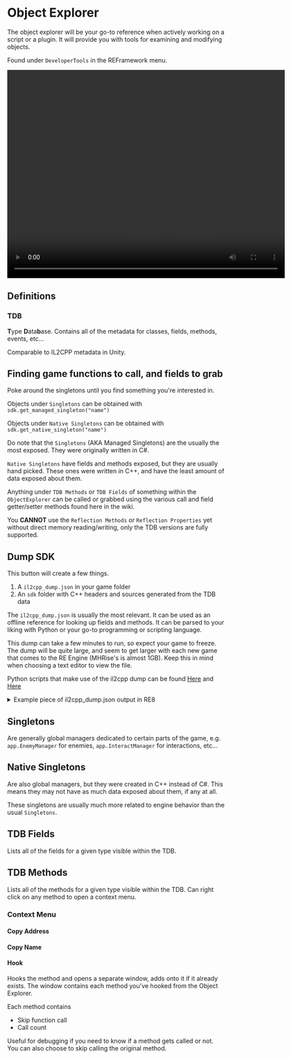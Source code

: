# Object Explorer

The object explorer will be your go-to reference when actively working on a script or a plugin. It will provide you with tools for examining and modifying objects.

Found under `DeveloperTools` in the REFramework menu.


<video width="640" height="480" controls>
<source src="https://user-images.githubusercontent.com/2909949/176354040-b118473d-2def-4439-bdb9-c8899497aae4.mp4" type="video/mp4">
</video>


## Definitions
### TDB
**T**ype **D**ata**b**ase. Contains all of the metadata for classes, fields, methods, events, etc...

Comparable to IL2CPP metadata in Unity.

## Finding game functions to call, and fields to grab
Poke around the singletons until you find something you're interested in. 

Objects under `Singletons` can be obtained with `sdk.get_managed_singleton("name")`

Objects under `Native Singletons` can be obtained with `sdk.get_native_singleton("name")`

Do note that the `Singletons` (AKA Managed Singletons) are the usually the most exposed. They were originally written in C#.

`Native Singletons` have fields and methods exposed, but they are usually hand picked. These ones were written in C++, and have the least amount of data exposed about them.

Anything under `TDB Methods` or `TDB Fields` of something within the `ObjectExplorer` can be called or grabbed using the various call and field getter/setter methods found here in the wiki. 

You **CANNOT** use the `Reflection Methods` or `Reflection Properties` yet without direct memory reading/writing, only the TDB versions are fully supported.

## Dump SDK
This button will create a few things.

1. A `il2cpp_dump.json` in your game folder
2. An `sdk` folder with C++ headers and sources generated from the TDB data

The `il2cpp_dump.json` is usually the most relevant. It can be used as an offline reference for looking up fields and methods. It can be parsed to your liking with Python or your go-to programming or scripting language.

This dump can take a few minutes to run, so expect your game to freeze. The dump will be quite large, and seem to get larger with each new game that comes to the RE Engine (MHRise's is almost 1GB). Keep this in mind when choosing a text editor to view the file.

Python scripts that make use of the il2cpp dump can be found [Here](https://github.com/praydog/REFramework/tree/master/reversing/scripts) and [Here](https://github.com/praydog/REFramework/tree/master/reversing/rsz)

<details>
<summary>Example piece of il2cpp_dump.json output in RE8</summary>
<pre><code lang=json>
"app.PropsManager": {
    "address": "14814d4f0",
    "crc": "c3e89da7",
    "deserializer_chain": [
        {
            "address": "0x14602b540",
            "name": "via.Object"
        },
        {
            "address": "0x14602a530",
            "name": "System.Object"
        },
        {
            "address": "0x14602a850",
            "name": "via.Component"
        },
        {
            "address": "0x14602a9d0",
            "name": "via.Behavior"
        }
    ],
    "fields": {
        "&lt;Camera>k__BackingField": {
            "flags": "Private",
            "id": 110417,
            "init_data_index": 0,
            "offset_from_base": "0x60",
            "offset_from_fieldptr": "0x10",
            "type": "via.Camera"
        },
        "&lt;Player>k__BackingField": {
            "flags": "Private",
            "id": 110416,
            "init_data_index": 0,
            "offset_from_base": "0x58",
            "offset_from_fieldptr": "0x8",
            "type": "via.GameObject"
        },
        "FlotageProcess": {
            "flags": "FamANDAssem | Family",
            "id": 110418,
            "init_data_index": 0,
            "offset_from_base": "0x68",
            "offset_from_fieldptr": "0x18",
            "type": "app.FlotageProcess"
        },
        "SwingRopeProcess": {
            "flags": "FamANDAssem | Family",
            "id": 110419,
            "init_data_index": 0,
            "offset_from_base": "0x70",
            "offset_from_fieldptr": "0x20",
            "type": "app.SwingRopeProcess"
        }
    },
    "flags": "Public | BeforeFieldInit | NativeCtor | ManagedVTable",
    "fqn": "cdbfb0f2",
    "id": 75313,
    "methods": {
        ".ctor550755": {
            "flags": "FamANDAssem | Family | HideBySig | SpecialName | RTSpecialName",
            "function": "1400522b0",
            "id": 550755,
            "impl_flags": "EmptyCtor | HasThis",
            "invoke_id": 3,
            "returns": {
                "name": "",
                "type": "System.Void"
            }
        },
        "doAwake550751": {
            "flags": "Family | Virtual | HideBySig",
            "function": "1417678a0",
            "id": 550751,
            "impl_flags": "HasThis",
            "invoke_id": 3,
            "returns": {
                "name": "",
                "type": "System.Void"
            },
            "vtable_index": 16
        },
        "doLateUpdate550754": {
            "flags": "Family | Virtual | HideBySig",
            "function": "1400b52d0",
            "id": 550754,
            "impl_flags": "HasThis",
            "invoke_id": 3,
            "returns": {
                "name": "",
                "type": "System.Void"
            },
            "vtable_index": 19
        },
        "doOnDestroy550750": {
            "flags": "Family | Virtual | HideBySig",
            "function": "1400b1410",
            "id": 550750,
            "impl_flags": "HasThis",
            "invoke_id": 3,
            "returns": {
                "name": "",
                "type": "System.Void"
            },
            "vtable_index": 20
        },
        "doStart550752": {
            "flags": "Family | Virtual | HideBySig",
            "function": "1400b3780",
            "id": 550752,
            "impl_flags": "HasThis",
            "invoke_id": 3,
            "returns": {
                "name": "",
                "type": "System.Void"
            },
            "vtable_index": 17
        },
        "doUpdate550753": {
            "flags": "Family | Virtual | HideBySig",
            "function": "14176e430",
            "id": 550753,
            "impl_flags": "HasThis",
            "invoke_id": 3,
            "returns": {
                "name": "",
                "type": "System.Void"
            },
            "vtable_index": 18
        },
        "get_Camera550748": {
            "flags": "FamANDAssem | Family | HideBySig | SpecialName",
            "function": "140061200",
            "id": 550748,
            "impl_flags": "HasRetVal | HasThis",
            "invoke_id": 4,
            "returns": {
                "name": "",
                "type": "via.Camera"
            }
        },
        "get_Player550746": {
            "flags": "FamANDAssem | Family | HideBySig | SpecialName",
            "function": "14005a350",
            "id": 550746,
            "impl_flags": "HasRetVal | HasThis",
            "invoke_id": 4,
            "returns": {
                "name": "",
                "type": "via.GameObject"
            }
        },
        "set_Camera550749": {
            "flags": "FamANDAssem | Family | HideBySig | SpecialName",
            "function": "140062dc0",
            "id": 550749,
            "impl_flags": "HasThis",
            "invoke_id": 17,
            "params": [
                {
                    "name": "value",
                    "type": "via.Camera"
                }
            ],
            "returns": {
                "name": "",
                "type": "System.Void"
            }
        },
        "set_Player550747": {
            "flags": "FamANDAssem | Family | HideBySig | SpecialName",
            "function": "14005b6b0",
            "id": 550747,
            "impl_flags": "HasThis",
            "invoke_id": 17,
            "params": [
                {
                    "name": "value",
                    "type": "via.GameObject"
                }
            ],
            "returns": {
                "name": "",
                "type": "System.Void"
            }
        }
    },
    "parent": "app.SingletonBehavior`1<app.PropsManager>",
    "properties": {
        "Camera": {
            "getter": "get_Camera",
            "id": 126015,
            "setter": "set_Camera"
        },
        "Player": {
            "getter": "get_Player",
            "id": 126014,
            "setter": "set_Player"
        }
    },
    "size": "78"
}
</code></pre>
</details>

## Singletons
Are generally global managers dedicated to certain parts of the game, e.g. `app.EnemyManager` for enemies, `app.InteractManager` for interactions, etc...

## Native Singletons
Are also global managers, but they were created in C++ instead of C#. This means they may not have as much data exposed about them, if any at all.

These singletons are usually much more related to engine behavior than the usual `Singletons`.
    
## TDB Fields
Lists all of the fields for a given type visible within the TDB.

## TDB Methods
Lists all of the methods for a given type visible within the TDB. Can right click on any method to open a context menu.

### Context Menu
#### Copy Address
#### Copy Name
#### Hook
Hooks the method and opens a separate window, adds onto it if it already exists. The window contains each method you've hooked from the Object Explorer. 

Each method contains
* Skip function call
* Call count
    
Useful for debugging if you need to know if a method gets called or not. You can also choose to skip calling the original method.
